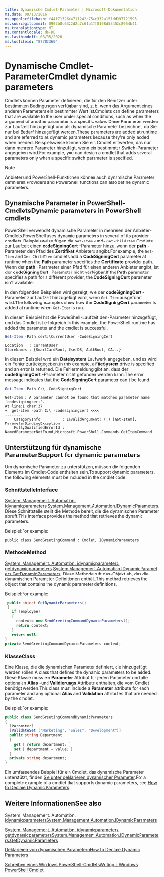 ```yaml
---
title: Dynamische Cmdlet-Parameter | Microsoft-Dokumentation
ms.date: 09/13/2016
ms.openlocfilehash: f44f71326d4711242c754c332a151dd997721595
ms.sourcegitcommit: 0907b8c6322d2c7c61b17f8168d53452c8964b41
ms.translationtype: MT
ms.contentlocale: de-DE
ms.lasthandoff: 08/05/2020
ms.locfileid: "87782360"
---
```

# <a name="cmdlet-dynamic-parameters"></a><span data-ttu-id="958e7-102">Dynamische Cmdlet-Parameter</span><span class="sxs-lookup"><span data-stu-id="958e7-102">Cmdlet dynamic parameters</span></span>

<span data-ttu-id="958e7-103">Cmdlets können Parameter definieren, die für den Benutzer unter bestimmten Bedingungen verfügbar sind, z. b. wenn das Argument eines anderen Parameters ein bestimmter Wert ist.</span><span class="sxs-lookup"><span data-stu-id="958e7-103">Cmdlets can define parameters that are available to the user under special conditions, such as when the argument of another parameter is a specific value.</span></span> <span data-ttu-id="958e7-104">Diese Parameter werden zur Laufzeit hinzugefügt und als dynamische Parameter bezeichnet, da Sie nur bei Bedarf hinzugefügt werden.</span><span class="sxs-lookup"><span data-stu-id="958e7-104">These parameters are added at runtime and are referred to as dynamic parameters because they're only added when needed.</span></span> <span data-ttu-id="958e7-105">Beispielsweise können Sie ein Cmdlet entwerfen, das nur dann mehrere Parameter hinzufügt, wenn ein bestimmter Switch-Parameter angegeben wird.</span><span class="sxs-lookup"><span data-stu-id="958e7-105">For example, you can design a cmdlet that adds several parameters only when a specific switch parameter is specified.</span></span>

> [!NOTE]
> <span data-ttu-id="958e7-106">Anbieter und PowerShell-Funktionen können auch dynamische Parameter definieren.</span><span class="sxs-lookup"><span data-stu-id="958e7-106">Providers and PowerShell functions can also define dynamic parameters.</span></span>

## <a name="dynamic-parameters-in-powershell-cmdlets"></a><span data-ttu-id="958e7-107">Dynamische Parameter in PowerShell-Cmdlets</span><span class="sxs-lookup"><span data-stu-id="958e7-107">Dynamic parameters in PowerShell cmdlets</span></span>

<span data-ttu-id="958e7-108">PowerShell verwendet dynamische Parameter in mehreren der Anbieter-Cmdlets.</span><span class="sxs-lookup"><span data-stu-id="958e7-108">PowerShell uses dynamic parameters in several of its provider cmdlets.</span></span> <span data-ttu-id="958e7-109">Beispielsweise fügen die `Get-Item` -und- `Get-ChildItem` Cmdlets zur Laufzeit einen **codeSigningCert** -Parameter hinzu, wenn der **path** -Parameter den Pfad des **Zertifikat** Anbieters angibt.</span><span class="sxs-lookup"><span data-stu-id="958e7-109">For example, the `Get-Item` and `Get-ChildItem` cmdlets add a **CodeSigningCert** parameter at runtime when the **Path** parameter specifies the **Certificate** provider path.</span></span> <span data-ttu-id="958e7-110">Wenn der **path** -Parameter einen Pfad für einen anderen Anbieter angibt, ist der **codeSigningCert** -Parameter nicht verfügbar.</span><span class="sxs-lookup"><span data-stu-id="958e7-110">If the **Path** parameter specifies a path for a different provider, the **CodeSigningCert** parameter isn't available.</span></span>

<span data-ttu-id="958e7-111">In den folgenden Beispielen wird gezeigt, wie der **codeSigningCert** -Parameter zur Laufzeit hinzugefügt wird, wenn `Get-Item` ausgeführt wird.</span><span class="sxs-lookup"><span data-stu-id="958e7-111">The following examples show how the **CodeSigningCert** parameter is added at runtime when `Get-Item` is run.</span></span>

<span data-ttu-id="958e7-112">In diesem Beispiel hat die PowerShell-Laufzeit den-Parameter hinzugefügt, und das Cmdlet ist erfolgreich.</span><span class="sxs-lookup"><span data-stu-id="958e7-112">In this example, the PowerShell runtime has added the parameter and the cmdlet is successful.</span></span>

```powershell
Get-Item -Path cert:\CurrentUser -CodeSigningCert
```

```Output
Location   : CurrentUser
StoreNames : {SmartCardRoot, UserDS, AuthRoot, CA...}
```

<span data-ttu-id="958e7-113">In diesem Beispiel wird ein **Dateisystem** Laufwerk angegeben, und es wird ein Fehler zurückgegeben.</span><span class="sxs-lookup"><span data-stu-id="958e7-113">In this example, a **FileSystem** drive is specified and an error is returned.</span></span> <span data-ttu-id="958e7-114">Die Fehlermeldung gibt an, dass der **codeSigningCert** -Parameter nicht gefunden werden kann.</span><span class="sxs-lookup"><span data-stu-id="958e7-114">The error message indicates that the **CodeSigningCert** parameter can't be found.</span></span>

```powershell
Get-Item -Path C:\ -CodeSigningCert
```

```Output
Get-Item : A parameter cannot be found that matches parameter name 'codesigningcert'.
At line:1 char:37
+  get-item -path C:\ -codesigningcert <<<<
--------
    CategoryInfo          : InvalidArgument: (:) [Get-Item], ParameterBindingException
    FullyQualifiedErrorId : NamedParameterNotFound,Microsoft.PowerShell.Commands.GetItemCommand
```

## <a name="support-for-dynamic-parameters"></a><span data-ttu-id="958e7-115">Unterstützung für dynamische Parameter</span><span class="sxs-lookup"><span data-stu-id="958e7-115">Support for dynamic parameters</span></span>

<span data-ttu-id="958e7-116">Um dynamische Parameter zu unterstützen, müssen die folgenden Elemente im Cmdlet-Code enthalten sein.</span><span class="sxs-lookup"><span data-stu-id="958e7-116">To support dynamic parameters, the following elements must be included in the cmdlet code.</span></span>

### <a name="interface"></a><span data-ttu-id="958e7-117">Schnittstelle</span><span class="sxs-lookup"><span data-stu-id="958e7-117">Interface</span></span>

<span data-ttu-id="958e7-118">[System. Management. Automation. idynamicparameters](/dotnet/api/System.Management.Automation.IDynamicParameters).</span><span class="sxs-lookup"><span data-stu-id="958e7-118">[System.Management.Automation.IDynamicParameters](/dotnet/api/System.Management.Automation.IDynamicParameters).</span></span>
<span data-ttu-id="958e7-119">Diese Schnittstelle stellt die Methode bereit, die die dynamischen Parameter abruft.</span><span class="sxs-lookup"><span data-stu-id="958e7-119">This interface provides the method that retrieves the dynamic parameters.</span></span>

<span data-ttu-id="958e7-120">Beispiel:</span><span class="sxs-lookup"><span data-stu-id="958e7-120">For example:</span></span>

`public class SendGreetingCommand : Cmdlet, IDynamicParameters`

### <a name="method"></a><span data-ttu-id="958e7-121">Methode</span><span class="sxs-lookup"><span data-stu-id="958e7-121">Method</span></span>

<span data-ttu-id="958e7-122">[System. Management. Automation. idynamicparameters. getdynamicparameters](/dotnet/api/System.Management.Automation.IDynamicParameters.GetDynamicParameters).</span><span class="sxs-lookup"><span data-stu-id="958e7-122">[System.Management.Automation.IDynamicParameters.GetDynamicParameters](/dotnet/api/System.Management.Automation.IDynamicParameters.GetDynamicParameters).</span></span>
<span data-ttu-id="958e7-123">Diese Methode ruft das-Objekt ab, das die dynamischen Parameter Definitionen enthält.</span><span class="sxs-lookup"><span data-stu-id="958e7-123">This method retrieves the object that contains the dynamic parameter definitions.</span></span>

<span data-ttu-id="958e7-124">Beispiel:</span><span class="sxs-lookup"><span data-stu-id="958e7-124">For example:</span></span>

```csharp
 public object GetDynamicParameters()
 {
   if (employee)
   {
     context= new SendGreetingCommandDynamicParameters();
     return context;
   }
   return null;
}
private SendGreetingCommandDynamicParameters context;
```

### <a name="class"></a><span data-ttu-id="958e7-125">Klasse</span><span class="sxs-lookup"><span data-stu-id="958e7-125">Class</span></span>

<span data-ttu-id="958e7-126">Eine Klasse, die die dynamischen Parameter definiert, die hinzugefügt werden sollen.</span><span class="sxs-lookup"><span data-stu-id="958e7-126">A class that defines the dynamic parameters to be added.</span></span> <span data-ttu-id="958e7-127">Diese Klasse muss ein **Parameter** Attribut für jeden Parameter und alle optionalen **Alias** -und **Validierungs** Attribute enthalten, die vom Cmdlet benötigt werden.</span><span class="sxs-lookup"><span data-stu-id="958e7-127">This class must include a **Parameter** attribute for each parameter and any optional **Alias** and **Validation** attributes that are needed by the cmdlet.</span></span>

<span data-ttu-id="958e7-128">Beispiel:</span><span class="sxs-lookup"><span data-stu-id="958e7-128">For example:</span></span>

```csharp
public class SendGreetingCommandDynamicParameters
{
  [Parameter]
  [ValidateSet ("Marketing", "Sales", "Development")]
  public string Department
  {
    get { return department; }
    set { department = value; }
  }
  private string department;
}
```

<span data-ttu-id="958e7-129">Ein umfassendes Beispiel für ein Cmdlet, das dynamische Parameter unterstützt, finden [Sie unter deklarieren dynamischer Parameter](./how-to-declare-dynamic-parameters.md).</span><span class="sxs-lookup"><span data-stu-id="958e7-129">For a complete example of a cmdlet that supports dynamic parameters, see [How to Declare Dynamic Parameters](./how-to-declare-dynamic-parameters.md).</span></span>

## <a name="see-also"></a><span data-ttu-id="958e7-130">Weitere Informationen</span><span class="sxs-lookup"><span data-stu-id="958e7-130">See also</span></span>

[<span data-ttu-id="958e7-131">System. Management. Automation. idynamicparameters</span><span class="sxs-lookup"><span data-stu-id="958e7-131">System.Management.Automation.IDynamicParameters</span></span>](/dotnet/api/System.Management.Automation.IDynamicParameters)

[<span data-ttu-id="958e7-132">System. Management. Automation. idynamicparameters. getdynamicparameters</span><span class="sxs-lookup"><span data-stu-id="958e7-132">System.Management.Automation.IDynamicParameters.GetDynamicParameters</span></span>](/dotnet/api/System.Management.Automation.IDynamicParameters.GetDynamicParameters)

[<span data-ttu-id="958e7-133">Deklarieren von dynamischen Parametern</span><span class="sxs-lookup"><span data-stu-id="958e7-133">How to Declare Dynamic Parameters</span></span>](./how-to-declare-dynamic-parameters.md)

[<span data-ttu-id="958e7-134">Schreiben eines Windows PowerShell-Cmdlets</span><span class="sxs-lookup"><span data-stu-id="958e7-134">Writing a Windows PowerShell Cmdlet</span></span>](./writing-a-windows-powershell-cmdlet.md)
